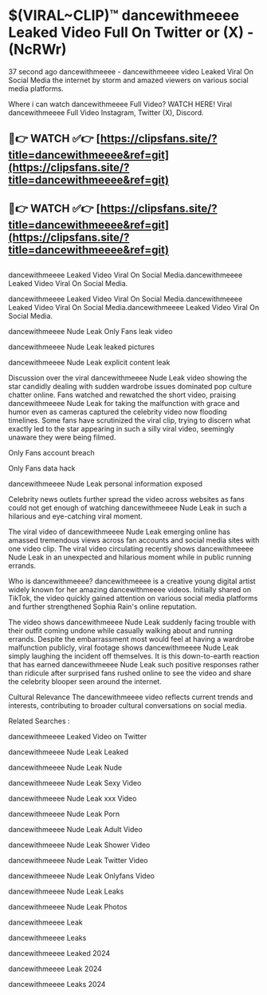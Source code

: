 # $(VIRAL~CLIP)™ dancewithmeeee Leaked Video Full On Twitter or (X) -(NcRWr)
37 second ago dancewithmeeee - dancewithmeeee video Leaked Viral On Social Media the internet by storm and amazed viewers on various social media platforms.

Where i can watch dancewithmeeee Full Video? WATCH HERE! Viral dancewithmeeee Full Video Instagram, Twitter (X), Discord.

## 🔴👉 WATCH ✅👉 [https://clipsfans.site/?title=dancewithmeeee&ref=git](https://clipsfans.site/?title=dancewithmeeee&ref=git)
## 🔴👉 WATCH ✅👉 [https://clipsfans.site/?title=dancewithmeeee&ref=git](https://clipsfans.site/?title=dancewithmeeee&ref=git)
##
dancewithmeeee Leaked Video Viral On Social Media.dancewithmeeee Leaked Video Viral On Social Media.

dancewithmeeee Leaked Video Viral On Social Media.dancewithmeeee Leaked Video Viral On Social Media.dancewithmeeee Leaked Video Viral On Social Media.

dancewithmeeee Nude Leak Only Fans leak video

dancewithmeeee Nude Leak leaked pictures

dancewithmeeee Nude Leak explicit content leak

Discussion over the viral dancewithmeeee Nude Leak video showing the star candidly dealing with sudden wardrobe issues dominated pop culture chatter online. Fans watched and rewatched the short video, praising dancewithmeeee Nude Leak for taking the malfunction with grace and humor even as cameras captured the celebrity video now flooding timelines. Some fans have scrutinized the viral clip, trying to discern what exactly led to the star appearing in such a silly viral video, seemingly unaware they were being filmed.


Only Fans account breach

Only Fans data hack

dancewithmeeee Nude Leak personal information exposed

Celebrity news outlets further spread the video across websites as fans could not get enough of watching dancewithmeeee Nude Leak in such a hilarious and eye-catching viral moment.


The viral video of dancewithmeeee Nude Leak emerging online has amassed tremendous views across fan accounts and social media sites with one video clip. The viral video circulating recently shows dancewithmeeee Nude Leak in an unexpected and hilarious moment while in public running errands.


Who is dancewithmeeee? dancewithmeeee is a creative young digital artist widely known for her amazing dancewithmeeee videos. Initially shared on TikTok, the video quickly gained attention on various social media platforms and further strengthened Sophia Rain's online reputation.

The video shows dancewithmeeee Nude Leak suddenly facing trouble with their outfit coming undone while casually walking about and running errands. Despite the embarrassment most would feel at having a wardrobe malfunction publicly, viral footage shows dancewithmeeee Nude Leak simply laughing the incident off themselves. It is this down-to-earth reaction that has earned dancewithmeeee Nude Leak such positive responses rather than ridicule after surprised fans rushed online to see the video and share the celebrity blooper seen around the internet.

Cultural Relevance The dancewithmeeee video reflects current trends and interests, contributing to broader cultural conversations on social media.

Related Searches :

dancewithmeeee Leaked Video on Twitter

dancewithmeeee Nude Leak Leaked

dancewithmeeee Nude Leak Nude

dancewithmeeee Nude Leak Sexy Video

dancewithmeeee Nude Leak xxx Video

dancewithmeeee Nude Leak Porn

dancewithmeeee Nude Leak Adult Video

dancewithmeeee Nude Leak Shower Video

dancewithmeeee Nude Leak Twitter Video

dancewithmeeee Nude Leak Onlyfans Video

dancewithmeeee Nude Leak Leaks

dancewithmeeee Nude Leak Photos

dancewithmeeee Leak

dancewithmeeee Leaks

dancewithmeeee Leaked 2024

dancewithmeeee Leak 2024

dancewithmeeee Leaks 2024
